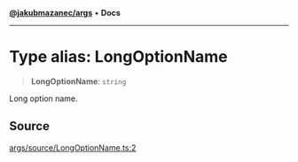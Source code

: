 [**@jakubmazanec/args**](../README.md) • **Docs**

---

# Type alias: LongOptionName

> **LongOptionName**: `string`

Long option name.

## Source

[args/source/LongOptionName.ts:2](https://github.com/jakubmazanec/js-tools/blob/7be96c9bc335915647cfe729050b17fe2580309a/packages/args/source/LongOptionName.ts#L2)
